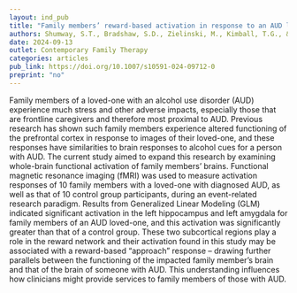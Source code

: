 ```yaml
---
layout: ind_pub
title: "Family members’ reward-based activation in response to an AUD loved-one"
authors: Shumway, S.T., Bradshaw, S.D., Zielinski, M., Kimball, T.G., & Fisher, J.
date: 2024-09-13
outlet: Contemporary Family Therapy
categories: articles
pub_link: https://doi.org/10.1007/s10591-024-09712-0
preprint: "no"
---
```


Family members of a loved-one with an alcohol use disorder (AUD) experience much stress and other adverse impacts, especially those that are frontline caregivers and therefore most proximal to AUD. Previous research has shown such family members experience altered functioning of the prefrontal cortex in response to images of their loved-one, and these responses have similarities to brain responses to alcohol cues for a person with AUD. The current study aimed to expand this research by examining whole-brain functional activation of family members’ brains. Functional magnetic resonance imaging (fMRI) was used to measure activation responses of 10 family members with a loved-one with diagnosed AUD, as well as that of 10 control group participants, during an event-related research paradigm. Results from Generalized Linear Modeling (GLM) indicated significant activation in the left hippocampus and left amygdala for family members of an AUD loved-one, and this activation was significantly greater than that of a control group. These two subcortical regions play a role in the reward network and their activation found in this study may be associated with a reward-based “approach” response – drawing further parallels between the functioning of the impacted family member’s brain and that of the brain of someone with AUD. This understanding influences how clinicians might provide services to family members of those with AUD.